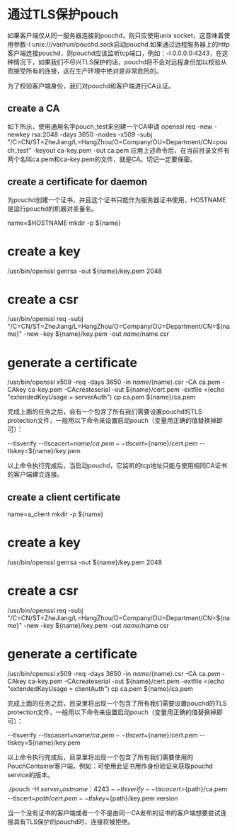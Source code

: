 # 通过TLS保护pouch
如果客户端仅从同一服务器连接到pouchd，则只应使用unix socket，这意味着使用参数-l unix:///var/run/pouchd.sock启动pouchd.如果通过远程服务器上的http客户端连接pouchd，则pouchd应该监听tcp端口，例如：-l 0.0.0.0:4243，在这种情况下，如果我们不尽兴TLS保护的话，pouchd将不会对远程身份加以校验从而接受所有的连接，这在生产环境中绝对是非常危险的。

为了校验客户端身份，我们对pouchd和客户端进行CA认证。

## create a CA
如下所示，使用通用名字pouch_test来创建一个CA申请
openssl req -new -newkey rsa:2048 -days 3650 -nodes -x509 -subj "/C=CN/ST=ZheJiang/L=HangZhou/O=Company/OU=Department/CN=pouch_test" -keyout ca-key.pem -out ca.pem
应用上述命令后，在当前目录文件有两个名叫ca.pem和ca-key.pem的文件，就是CA。切记一定要保密。
## create a certificate for daemon
为pouchd创建一个证书，并且这个证书只能作为服务器证书使用，HOSTNAME是运行pouchd的机器对变量名。

name=$HOSTNAME
mkdir -p ${name}
# create a key
/usr/bin/openssl genrsa -out ${name}/key.pem 2048
# create a csr
/usr/bin/openssl req -subj "/C=CN/ST=ZheJiang/L=HangZhou/O=Company/OU=Department/CN=${name}" -new -key ${name}/key.pem -out ${name}/$name.csr
# generate a certificate
/usr/bin/openssl x509 -req -days 3650 -in ${name}/${name}.csr -CA ca.pem -CAkey ca-key.pem -CAcreateserial -out ${name}/cert.pem -extfile <(echo "extendedKeyUsage = serverAuth")
cp ca.pem ${name}/ca.pem

完成上面的任务之后，会有一个包含了所有我们需要设置pouchd的TLS protection文件，一般用以下命令来设置启动pouch（变量用正确的值替换掉即可）：

--tlsverify --tlscacert=${name}/ca.pem --tlscert=${name}/cert.pem --tlskey=${name}/key.pem

以上命令执行完成后，当启动pouchd，它监听的tcp地址只能与使用相同CA证书的客户端建立连接。

## create a client certificate
name=a_client
mkdir -p ${name}
# create a key
/usr/bin/openssl genrsa -out ${name}/key.pem 2048
# create a csr
/usr/bin/openssl req -subj "/C=CN/ST=ZheJiang/L=HangZhou/O=Company/OU=Department/CN=${name}" -new -key ${name}/key.pem -out ${name}/$name.csr
# generate a certificate
/usr/bin/openssl x509 -req -days 3650 -in ${name}/${name}.csr -CA ca.pem -CAkey ca-key.pem -CAcreateserial -out ${name}/cert.pem -extfile <(echo "extendedKeyUsage = clientAuth")
cp ca.pem ${name}/ca.pem

完成上面的任务之后，目录里将出现一个包含了所有我们需要设置pouchd的TLS protection文件，一般用以下命令来设置启动pouch（变量用正确的值替换掉即可）：

--tlsverify --tlscacert=${name}/ca.pem --tlscert=${name}/cert.pem --tlskey=${name}/key.pem

以上命令执行完成后，目录里将出现一个包含了所有我们需要使用的PouchContainer客户端，例如：可使用此证书用作身份验证来获取pouchd service的版本。

./pouch -H ${server_hostname}:4243 --tlsverify --tlscacert=${path}/ca.pem --tlscert=${path}/cert.pem --tlskey=${path}/key.pem version

当一个没有证书的客户端或者一个不是由同一CA发布的证书的客户端想要尝试连接具有TLS保护的pouchd时，连接将被拒绝。




